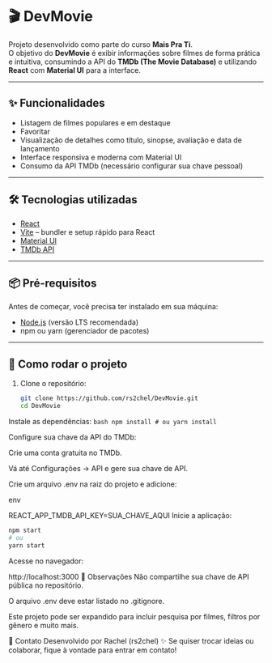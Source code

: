 # 🎬 DevMovie

Projeto desenvolvido como parte do curso **Mais Pra Ti**.  
O objetivo do **DevMovie** é exibir informações sobre filmes de forma prática e intuitiva, consumindo a API do **TMDb (The Movie Database)** e utilizando **React** com **Material UI** para a interface.

---

## ✨ Funcionalidades

- Listagem de filmes populares e em destaque
- Favoritar
- Visualização de detalhes como título, sinopse, avaliação e data de lançamento  
- Interface responsiva e moderna com Material UI  
- Consumo da API TMDb (necessário configurar sua chave pessoal)

---
## 🛠️ Tecnologias utilizadas

- [React](https://react.dev/)  
- [Vite](https://vitejs.dev/) – bundler e setup rápido para React  
- [Material UI](https://mui.com/)  
- [TMDb API](https://www.themoviedb.org/)  

---

## 📦 Pré-requisitos

Antes de começar, você precisa ter instalado em sua máquina:

- [Node.js](https://nodejs.org/) (versão LTS recomendada)  
- npm ou yarn (gerenciador de pacotes)

---

## 🚀 Como rodar o projeto

1. Clone o repositório:
   ```bash
   git clone https://github.com/rs2chel/DevMovie.git
   cd DevMovie
Instale as dependências:
    ```bash
         npm install
         # ou
         yarn install```

Configure sua chave da API do TMDb:

Crie uma conta gratuita no TMDb.

Vá até Configurações → API e gere sua chave de API.

Crie um arquivo .env na raiz do projeto e adicione:

env

REACT_APP_TMDB_API_KEY=SUA_CHAVE_AQUI
Inicie a aplicação:

```bash
npm start
# ou
yarn start
```
Acesse no navegador:
 

http://localhost:3000
📝 Observações
Não compartilhe sua chave de API pública no repositório.

O arquivo .env deve estar listado no .gitignore.

Este projeto pode ser expandido para incluir pesquisa por filmes, filtros por gênero e muito mais.

📧 Contato
Desenvolvido por Rachel (rs2chel) ✨
Se quiser trocar ideias ou colaborar, fique à vontade para entrar em contato!

